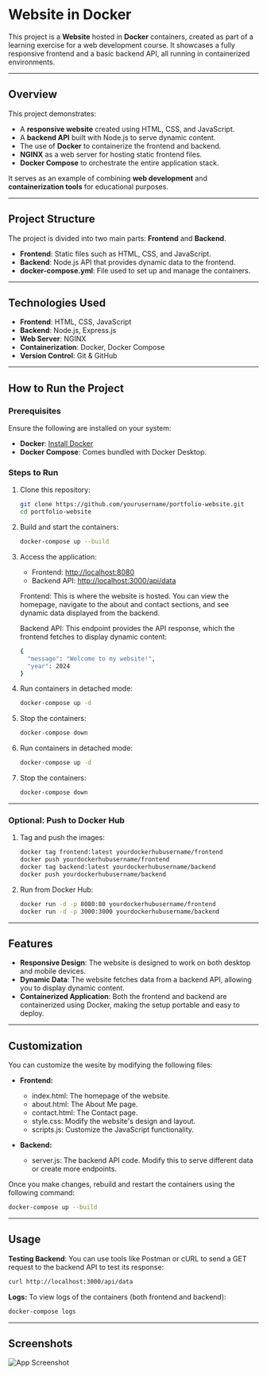 # Website in Docker

This project is a **Website** hosted in **Docker** containers, created as part of a learning exercise for a web development course. It showcases a fully responsive frontend and a basic backend API, all running in containerized environments.

---

## Overview

This project demonstrates:
- A **responsive website** created using HTML, CSS, and JavaScript.
- A **backend API** built with Node.js to serve dynamic content.
- The use of **Docker** to containerize the frontend and backend.
- **NGINX** as a web server for hosting static frontend files.
- **Docker Compose** to orchestrate the entire application stack.

It serves as an example of combining **web development** and **containerization tools** for educational purposes.

---

## Project Structure

The project is divided into two main parts: **Frontend** and **Backend**.


- **Frontend**: Static files such as HTML, CSS, and JavaScript.
- **Backend**: Node.js API that provides dynamic data to the frontend.
- **docker-compose.yml**: File used to set up and manage the containers.

---

## Technologies Used

- **Frontend**: HTML, CSS, JavaScript
- **Backend**: Node.js, Express.js
- **Web Server**: NGINX
- **Containerization**: Docker, Docker Compose
- **Version Control**: Git & GitHub

---

## How to Run the Project

### Prerequisites

Ensure the following are installed on your system:
- **Docker**: [Install Docker](https://www.docker.com/get-started)
- **Docker Compose**: Comes bundled with Docker Desktop.

### Steps to Run

1. Clone this repository:
   ```bash
   git clone https://github.com/yourusername/portfolio-website.git
   cd portfolio-website
2. Build and start the containers:
    ```bash
    docker-compose up --build
3. Access the application:
   - Frontend: [http://localhost:8080](http://localhost:8080)
   - Backend API: [http://localhost:3000/api/data](http://localhost:3000/api/data)

    Frontend:
    This is where the website is hosted. You can view  the homepage, navigate to the about and contact sections, and see dynamic data displayed from the backend.

   Backend API: 
   This endpoint provides the API response, which the frontend fetches to display dynamic content:
   ```bash
   {
     "message": "Welcome to my website!",
     "year": 2024
   }
   ```

4. Run containers in detached mode:
   ```bash
   docker-compose up -d
   ```

5. Stop the containers:
   ```bash
   docker-compose down
   ```

4. Run containers in detached mode:
   ```bash
   docker-compose up -d
   ```

5. Stop the containers:
   ```bash
   docker-compose down
   ```
---
### Optional: Push to Docker Hub
1. Tag and push the images:
   ```bash
   docker tag frontend:latest yourdockerhubusername/frontend
   docker push yourdockerhubusername/frontend
   docker tag backend:latest yourdockerhubusername/backend
   docker push yourdockerhubusername/backend
   ```

2. Run from Docker Hub:
   ```bash
   docker run -d -p 8080:80 yourdockerhubusername/frontend
   docker run -d -p 3000:3000 yourdockerhubusername/backend
   ```
---
 ## Features
- **Responsive Design**: The website is designed to work on both desktop and mobile devices.
- **Dynamic Data**: The website fetches data from a backend API, allowing you to display dynamic content.
- **Containerized Application**: Both the frontend and backend are containerized using Docker, making the setup portable and easy to deploy.
---

## Customization 
You can customize the wesite by modifying the following files:

- **Frontend:**

  - index.html: The homepage of the website.
  - about.html: The About Me page.
  - contact.html: The Contact page.
  - style.css: Modify the website's design and layout.
  - scripts.js: Customize the JavaScript functionality.

- **Backend:**

  - server.js: The backend API code. Modify this to serve different data or create more endpoints.

Once you make changes, rebuild and restart the containers using the following command:
```bash
docker-compose up --build
```
---
## Usage
**Testing Backend**: You can use tools like Postman or cURL to send a GET request to the backend API to test its response:
```bash
curl http://localhost:3000/api/data
```
**Logs:** To view logs of the containers (both frontend and backend):
```bash
docker-compose logs
```
---
## Screenshots

![App Screenshot](https://via.placeholder.com/468x300?text=App+Screenshot+Here)

